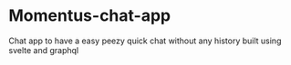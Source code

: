 # Momentus-chat-app
Chat app to have a easy peezy quick chat without any history built using svelte and graphql
